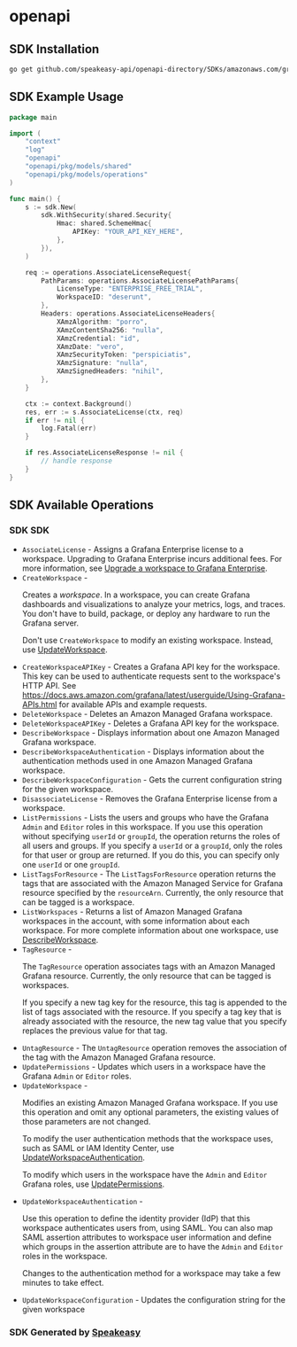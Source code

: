 # openapi

<!-- Start SDK Installation -->
## SDK Installation

```bash
go get github.com/speakeasy-api/openapi-directory/SDKs/amazonaws.com/grafana/2020-08-18/go
```
<!-- End SDK Installation -->

## SDK Example Usage
<!-- Start SDK Example Usage -->
```go
package main

import (
    "context"
    "log"
    "openapi"
    "openapi/pkg/models/shared"
    "openapi/pkg/models/operations"
)

func main() {
    s := sdk.New(
        sdk.WithSecurity(shared.Security{
            Hmac: shared.SchemeHmac{
                APIKey: "YOUR_API_KEY_HERE",
            },
        }),
    )

    req := operations.AssociateLicenseRequest{
        PathParams: operations.AssociateLicensePathParams{
            LicenseType: "ENTERPRISE_FREE_TRIAL",
            WorkspaceID: "deserunt",
        },
        Headers: operations.AssociateLicenseHeaders{
            XAmzAlgorithm: "porro",
            XAmzContentSha256: "nulla",
            XAmzCredential: "id",
            XAmzDate: "vero",
            XAmzSecurityToken: "perspiciatis",
            XAmzSignature: "nulla",
            XAmzSignedHeaders: "nihil",
        },
    }

    ctx := context.Background()
    res, err := s.AssociateLicense(ctx, req)
    if err != nil {
        log.Fatal(err)
    }

    if res.AssociateLicenseResponse != nil {
        // handle response
    }
}
```
<!-- End SDK Example Usage -->

<!-- Start SDK Available Operations -->
## SDK Available Operations

### SDK SDK

* `AssociateLicense` - Assigns a Grafana Enterprise license to a workspace. Upgrading to Grafana Enterprise incurs additional fees. For more information, see <a href="https://docs.aws.amazon.com/grafana/latest/userguide/upgrade-to-Grafana-Enterprise.html">Upgrade a workspace to Grafana Enterprise</a>.
* `CreateWorkspace` - <p>Creates a <i>workspace</i>. In a workspace, you can create Grafana dashboards and visualizations to analyze your metrics, logs, and traces. You don't have to build, package, or deploy any hardware to run the Grafana server.</p> <p>Don't use <code>CreateWorkspace</code> to modify an existing workspace. Instead, use <a href="https://docs.aws.amazon.com/grafana/latest/APIReference/API_UpdateWorkspace.html">UpdateWorkspace</a>.</p>
* `CreateWorkspaceAPIKey` - Creates a Grafana API key for the workspace. This key can be used to authenticate requests sent to the workspace's HTTP API. See <a href="https://docs.aws.amazon.com/grafana/latest/userguide/Using-Grafana-APIs.html">https://docs.aws.amazon.com/grafana/latest/userguide/Using-Grafana-APIs.html</a> for available APIs and example requests.
* `DeleteWorkspace` - Deletes an Amazon Managed Grafana workspace.
* `DeleteWorkspaceAPIKey` - Deletes a Grafana API key for the workspace.
* `DescribeWorkspace` - Displays information about one Amazon Managed Grafana workspace.
* `DescribeWorkspaceAuthentication` - Displays information about the authentication methods used in one Amazon Managed Grafana workspace.
* `DescribeWorkspaceConfiguration` - Gets the current configuration string for the given workspace.
* `DisassociateLicense` - Removes the Grafana Enterprise license from a workspace.
* `ListPermissions` - Lists the users and groups who have the Grafana <code>Admin</code> and <code>Editor</code> roles in this workspace. If you use this operation without specifying <code>userId</code> or <code>groupId</code>, the operation returns the roles of all users and groups. If you specify a <code>userId</code> or a <code>groupId</code>, only the roles for that user or group are returned. If you do this, you can specify only one <code>userId</code> or one <code>groupId</code>.
* `ListTagsForResource` - The <code>ListTagsForResource</code> operation returns the tags that are associated with the Amazon Managed Service for Grafana resource specified by the <code>resourceArn</code>. Currently, the only resource that can be tagged is a workspace. 
* `ListWorkspaces` - Returns a list of Amazon Managed Grafana workspaces in the account, with some information about each workspace. For more complete information about one workspace, use <a href="https://docs.aws.amazon.com/AAMG/latest/APIReference/API_DescribeWorkspace.html">DescribeWorkspace</a>.
* `TagResource` - <p>The <code>TagResource</code> operation associates tags with an Amazon Managed Grafana resource. Currently, the only resource that can be tagged is workspaces. </p> <p>If you specify a new tag key for the resource, this tag is appended to the list of tags associated with the resource. If you specify a tag key that is already associated with the resource, the new tag value that you specify replaces the previous value for that tag.</p>
* `UntagResource` - The <code>UntagResource</code> operation removes the association of the tag with the Amazon Managed Grafana resource. 
* `UpdatePermissions` - Updates which users in a workspace have the Grafana <code>Admin</code> or <code>Editor</code> roles.
* `UpdateWorkspace` - <p>Modifies an existing Amazon Managed Grafana workspace. If you use this operation and omit any optional parameters, the existing values of those parameters are not changed.</p> <p>To modify the user authentication methods that the workspace uses, such as SAML or IAM Identity Center, use <a href="https://docs.aws.amazon.com/grafana/latest/APIReference/API_UpdateWorkspaceAuthentication.html">UpdateWorkspaceAuthentication</a>.</p> <p>To modify which users in the workspace have the <code>Admin</code> and <code>Editor</code> Grafana roles, use <a href="https://docs.aws.amazon.com/grafana/latest/APIReference/API_UpdatePermissions.html">UpdatePermissions</a>.</p>
* `UpdateWorkspaceAuthentication` - <p>Use this operation to define the identity provider (IdP) that this workspace authenticates users from, using SAML. You can also map SAML assertion attributes to workspace user information and define which groups in the assertion attribute are to have the <code>Admin</code> and <code>Editor</code> roles in the workspace.</p> <note> <p>Changes to the authentication method for a workspace may take a few minutes to take effect.</p> </note>
* `UpdateWorkspaceConfiguration` - Updates the configuration string for the given workspace
<!-- End SDK Available Operations -->

### SDK Generated by [Speakeasy](https://docs.speakeasyapi.dev/docs/using-speakeasy/client-sdks)
